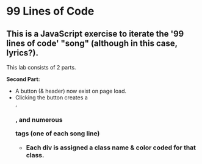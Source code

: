 # 99 Lines of Code

## This is a JavaScript exercise to iterate the '99 lines of code' "song" (although in this case, lyrics?).

This lab consists of 2 parts.

**Second Part:**
- A button (& header) now exist on page load.
- Clicking the button creates a <div>, <h3>, and numerous <p> tags (one of each song line)
    - Each div is assigned a class name & color coded for that class.

